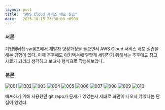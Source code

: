 ```yaml
---
layout: post
title:  "AWS Cloud 서비스 배포 실습"
date:   2023-10-15 23:30:00 +0900
---
```

### 서론
기업멤버십 sw캠프에서 개발자 양성과정을 들으면서 AWS Cloud 서비스 배포 실습을 해본 경험이 있다. 이때 추후에도 아키텍쳐에 알맞게 세팅하기 위해서는 추후에도 참고자료가 되리라 생각하고 보고서 형식으로 작성해보았다. 

### 본론
![001]("/../../assets/img/post/awsdeploy_1.jpg)
![002]("/../../assets/img/post/awsdeploy_2.jpg)
![003]("/../../assets/img/post/awsdeploy_3.jpg)
![004]("/../../assets/img/post/awsdeploy_4.jpg)
![005]("/../../assets/img/post/awsdeploy_5.jpg)
![006]("/../../assets/img/post/awsdeploy_6.jpg)
![007]("/../../assets/img/post/awsdeploy_7.jpg)
![008]("/../../assets/img/post/awsdeploy_8.jpg)
![009]("/../../assets/img/post/awsdeploy_9.jpg)
![010]("/../../assets/img/post/awsdeploy_10.jpg)

배포하기 위해 사용했던 git repo가 문제가 있었는지 제대로 화면이 나오지 않았다는 단점이 있었다. 

